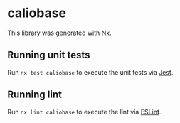 # caliobase

This library was generated with [Nx](https://nx.dev).

## Running unit tests

Run `nx test caliobase` to execute the unit tests via [Jest](https://jestjs.io).

## Running lint

Run `nx lint caliobase` to execute the lint via [ESLint](https://eslint.org/).
